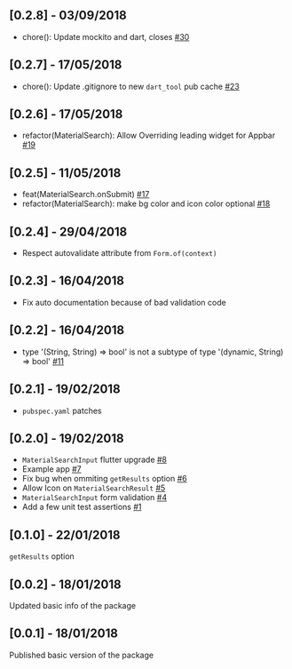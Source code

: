 ## [0.2.8] - 03/09/2018

* chore(): Update mockito and dart, closes [#30](https://github.com/ianldgs/material_search/issues/30)

## [0.2.7] - 17/05/2018

* chore(): Update .gitignore to new `dart_tool` pub cache [#23](https://github.com/ianldgs/material_search/issues/23)

## [0.2.6] - 17/05/2018

* refactor(MaterialSearch): Allow Overriding leading widget for Appbar [#19](https://github.com/ianldgs/material_search/issues/19)

## [0.2.5] - 11/05/2018

* feat(MaterialSearch.onSubmit) [#17](https://github.com/ianldgs/material_search/issues/17)
* refactor(MaterialSearch): make bg color and icon color optional [#18](https://github.com/ianldgs/material_search/issues/18)

## [0.2.4] - 29/04/2018

* Respect autovalidate attribute from `Form.of(context)`

## [0.2.3] - 16/04/2018

* Fix auto documentation because of bad validation code

## [0.2.2] - 16/04/2018

* type '(String, String) => bool' is not a subtype of type '(dynamic, String) => bool' [#11](https://github.com/ianldgs/material_search/issues/11)

## [0.2.1] - 19/02/2018

* `pubspec.yaml` patches

## [0.2.0] - 19/02/2018

* `MaterialSearchInput` flutter upgrade [#8](https://github.com/ianldgs/material_search/issues/8)
* Example app [#7](https://github.com/ianldgs/material_search/issues/7)
* Fix bug when ommiting `getResults` option [#6](https://github.com/ianldgs/material_search/issues/6)
* Allow Icon on `MaterialSearchResult` [#5](https://github.com/ianldgs/material_search/issues/5)
* `MaterialSearchInput` form validation [#4](https://github.com/ianldgs/material_search/issues/4)
* Add a few unit test assertions [#1](https://github.com/ianldgs/material_search/issues/1)

## [0.1.0] - 22/01/2018

`getResults` option

## [0.0.2] - 18/01/2018

Updated basic info of the package

## [0.0.1] - 18/01/2018

Published basic version of the package
